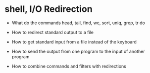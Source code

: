 # shell, I/O Redirection

- What do the commands head, tail, find, wc, sort, uniq, grep, tr do

- How to redirect standard output to a file

- How to get standard input from a file instead of the keyboard

- How to send the output from one program to the input of another program

- How to combine commands and filters with redirections
